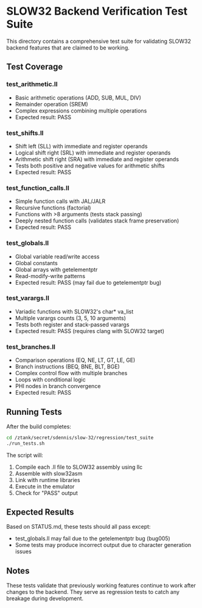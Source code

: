 # SLOW32 Backend Verification Test Suite

This directory contains a comprehensive test suite for validating SLOW32 backend features that are claimed to be working.

## Test Coverage

### test_arithmetic.ll
- Basic arithmetic operations (ADD, SUB, MUL, DIV)
- Remainder operation (SREM)
- Complex expressions combining multiple operations
- Expected result: PASS

### test_shifts.ll
- Shift left (SLL) with immediate and register operands
- Logical shift right (SRL) with immediate and register operands  
- Arithmetic shift right (SRA) with immediate and register operands
- Tests both positive and negative values for arithmetic shifts
- Expected result: PASS

### test_function_calls.ll
- Simple function calls with JAL/JALR
- Recursive functions (factorial)
- Functions with >8 arguments (tests stack passing)
- Deeply nested function calls (validates stack frame preservation)
- Expected result: PASS

### test_globals.ll
- Global variable read/write access
- Global constants
- Global arrays with getelementptr
- Read-modify-write patterns
- Expected result: PASS (may fail due to getelementptr bug)

### test_varargs.ll
- Variadic functions with SLOW32's char* va_list
- Multiple varargs counts (3, 5, 10 arguments)
- Tests both register and stack-passed varargs
- Expected result: PASS (requires clang with SLOW32 target)

### test_branches.ll
- Comparison operations (EQ, NE, LT, GT, LE, GE)
- Branch instructions (BEQ, BNE, BLT, BGE)
- Complex control flow with multiple branches
- Loops with conditional logic
- PHI nodes in branch convergence
- Expected result: PASS

## Running Tests

After the build completes:

```bash
cd /ztank/secret/sdennis/slow-32/regression/test_suite
./run_tests.sh
```

The script will:
1. Compile each .ll file to SLOW32 assembly using llc
2. Assemble with slow32asm
3. Link with runtime libraries
4. Execute in the emulator
5. Check for "PASS" output

## Expected Results

Based on STATUS.md, these tests should all pass except:
- test_globals.ll may fail due to the getelementptr bug (bug005)
- Some tests may produce incorrect output due to character generation issues

## Notes

These tests validate that previously working features continue to work after changes to the backend. They serve as regression tests to catch any breakage during development.